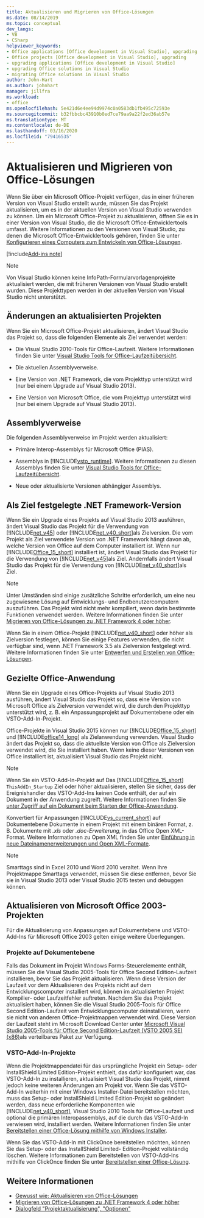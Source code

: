 ```yaml
---
title: Aktualisieren und Migrieren von Office-Lösungen
ms.date: 08/14/2019
ms.topic: conceptual
dev_langs:
- VB
- CSharp
helpviewer_keywords:
- Office applications [Office development in Visual Studio], upgrading
- Office projects [Office development in Visual Studio], upgrading
- upgrading applications [Office development in Visual Studio]
- upgrading Office solutions in Visual Studio
- migrating Office solutions in Visual Studio
author: John-Hart
ms.author: johnhart
manager: jillfra
ms.workload:
- office
ms.openlocfilehash: 5e421d6e4ee94d9974c0a0583db1fb495c72593e
ms.sourcegitcommit: b32fbbcbc43910b0ed7ce79aa9a22f2ed36ab57e
ms.translationtype: MT
ms.contentlocale: de-DE
ms.lasthandoff: 03/16/2020
ms.locfileid: "79416535"
---
```

# <a name="upgrade-and-migrate-office-solutions"></a>Aktualisieren und Migrieren von Office-Lösungen
  Wenn Sie über ein Microsoft Office-Projekt verfügen, das in einer früheren Version von Visual Studio erstellt wurde, müssen Sie das Projekt aktualisieren, um es in der aktuellen Version von Visual Studio verwenden zu können. Um ein Microsoft Office-Projekt zu aktualisieren, öffnen Sie es in einer Version von Visual Studio, die die Microsoft Office-Entwicklertools umfasst. Weitere Informationen zu den Versionen von Visual Studio, zu denen die Microsoft Office-Entwicklertools gehören, finden Sie unter [Konfigurieren eines Computers zum Entwickeln von Office-Lösungen](../vsto/configuring-a-computer-to-develop-office-solutions.md).

[!include[Add-ins note](includes/addinsnote.md)]

> [!NOTE]
> Von Visual Studio können keine InfoPath-Formularvorlagenprojekte aktualisiert werden, die mit früheren Versionen von Visual Studio erstellt wurden. Diese Projekttypen werden in der aktuellen Version von Visual Studio nicht unterstützt.

## <a name="changes-to-upgraded-projects"></a>Änderungen an aktualisierten Projekten
 Wenn Sie ein Microsoft Office-Projekt aktualisieren, ändert Visual Studio das Projekt so, dass die folgenden Elemente als Ziel verwendet werden:

- Die Visual Studio 2010-Tools für Office-Laufzeit. Weitere Informationen finden Sie unter [Visual Studio Tools for Office-Laufzeitübersicht](../vsto/visual-studio-tools-for-office-runtime-overview.md).

- Die aktuellen Assemblyverweise.

- Eine Version von .NET Framework, die vom Projekttyp unterstützt wird (nur bei einem Upgrade auf Visual Studio 2013).

- Eine Version von Microsoft Office, die vom Projekttyp unterstützt wird (nur bei einem Upgrade auf Visual Studio 2013).

## <a name="assembly-references"></a>Assemblyverweise
 Die folgenden Assemblyverweise im Projekt werden aktualisiert:

- Primäre Interop-Assemblys für Microsoft Office (PIAS).

- Assemblys in [!INCLUDE[vsto_runtime](../vsto/includes/vsto-runtime-md.md)]. Weitere Informationen zu diesen Assemblys finden Sie unter [Visual Studio Tools for Office-Laufzeitübersicht](../vsto/visual-studio-tools-for-office-runtime-overview.md).

- Neue oder aktualisierte Versionen abhängiger Assemblys.

## <a name="targeted-net-framework"></a>Als Ziel festgelegte .NET Framework-Version
 Wenn Sie ein Upgrade eines Projekts auf Visual Studio 2013 ausführen, ändert Visual Studio das Projekt für die Verwendung von [!INCLUDE[net_v45](../vsto/includes/net-v45-md.md)] oder [!INCLUDE[net_v40_short](../sharepoint/includes/net-v40-short-md.md)]als Zielversion. Die vom Projekt als Ziel verwendete Version von .NET Framework hängt davon ab, welche Version von Office auf dem Computer installiert ist. Wenn nur [!INCLUDE[Office_15_short](../vsto/includes/office-15-short-md.md)] installiert ist, ändert Visual Studio das Projekt für die Verwendung von [!INCLUDE[net_v45](../vsto/includes/net-v45-md.md)]als Ziel. Andernfalls ändert Visual Studio das Projekt für die Verwendung von [!INCLUDE[net_v40_short](../sharepoint/includes/net-v40-short-md.md)]als Ziel.

> [!NOTE]
> Unter Umständen sind einige zusätzliche Schritte erforderlich, um eine neu zugewiesene Lösung auf Entwicklungs- und Endbenutzercomputern auszuführen. Das Projekt wird nicht mehr kompiliert, wenn darin bestimmte Funktionen verwendet werden. Weitere Informationen finden Sie unter [Migrieren von Office-Lösungen zu .NET Framework 4 oder höher](../vsto/migrating-office-solutions-to-the-dotnet-framework-4-or-later.md).

 Wenn Sie in einem Office-Projekt [!INCLUDE[net_v40_short](../sharepoint/includes/net-v40-short-md.md)] oder höher als Zielversion festlegen, können Sie einige Features verwenden, die nicht verfügbar sind, wenn .NET Framework 3.5 als Zielversion festgelegt wird. Weitere Informationen finden Sie unter [Entwerfen und Erstellen von Office-Lösungen](../vsto/designing-and-creating-office-solutions.md).

## <a name="targeted-office-application"></a>Gezielte Office-Anwendung
 Wenn Sie ein Upgrade eines Office-Projekts auf Visual Studio 2013 ausführen, ändert Visual Studio das Projekt so, dass eine Version von Microsoft Office als Zielversion verwendet wird, die durch den Projekttyp unterstützt wird, z. B. ein Anpassungsprojekt auf Dokumentebene oder ein VSTO-Add-In-Projekt.

 Office-Projekte in Visual Studio 2015 können nur [!INCLUDE[Office_15_short](../vsto/includes/office-15-short-md.md)] und [!INCLUDE[office14_long](../vsto/includes/office14-long-md.md)] als Zielanwendung verwenden. Visual Studio ändert das Projekt so, dass die aktuellste Version von Office als Zielversion verwendet wird, die Sie installiert haben. Wenn keine dieser Versionen von Office installiert ist, aktualisiert Visual Studio das Projekt nicht.

> [!NOTE]
> Wenn Sie ein VSTO-Add-In-Projekt auf Das [!INCLUDE[Office_15_short](../vsto/includes/office-15-short-md.md)] `ThisAddIn_Startup` Ziel oder höher aktualisieren, stellen Sie sicher, dass der Ereignishandler des VSTO-Add-Ins keinen Code enthält, der auf ein Dokument in der Anwendung zugreift. Weitere Informationen finden Sie [unter Zugriff auf ein Dokument beim Starten der Office-Anwendung](../vsto/programming-vsto-add-ins.md#AccessingDocuments).

 Konvertiert für Anpassungen [!INCLUDE[vs_current_short](../sharepoint/includes/vs-current-short-md.md)] auf Dokumentebene Dokumente in einem Projekt mit einem binären Format, z. B. Dokumente mit *.xls* oder *.doc-Erweiterung,* in das Office Open XML-Format. Weitere Informationen zu Open XML finden Sie unter [Einführung in neue Dateinamenerweiterungen und Open XML-Formate](https://support.office.com/en-nz/article/Introduction-to-new-file-name-extensions-eca81dcb-5626-4e5b-8362-524d13ae4ec1).

> [!NOTE]
> Smarttags sind in Excel 2010 und Word 2010 veraltet. Wenn Ihre Projektmappe Smarttags verwendet, müssen Sie diese entfernen, bevor Sie sie in Visual Studio 2013 oder Visual Studio 2015 testen und debuggen können.

## <a name="upgrade-microsoft-office-2003-projects"></a>Aktualisieren von Microsoft Office 2003-Projekten
 Für die Aktualisierung von Anpassungen auf Dokumentebene und VSTO-Add-Ins für Microsoft Office 2003 gelten einige weitere Überlegungen.

### <a name="document-level-projects"></a>Projekte auf Dokumentebene
 Falls das Dokument im Projekt Windows Forms-Steuerelemente enthält, müssen Sie die Visual Studio 2005-Tools für Office Second Edition-Laufzeit installieren, bevor Sie das Projekt aktualisieren. Wenn diese Version der Laufzeit vor dem Aktualisieren des Projekts nicht auf dem Entwicklungscomputer installiert wird, können im aktualisierten Projekt Kompilier- oder Laufzeitfehler auftreten. Nachdem Sie das Projekt aktualisiert haben, können Sie die Visual Studio 2005-Tools für Office Second Edition-Laufzeit vom Entwicklungscomputer deinstallieren, wenn sie nicht von anderen Office-Projektmappen verwendet wird. Diese Version der Laufzeit steht im Microsoft Download Center unter [Microsoft Visual Studio 2005-Tools für Office Second Edition-Laufzeit (VSTO 2005 SE) (x86)](https://www.microsoft.com/download/details.aspx?id=2392)als verteilbares Paket zur Verfügung.

### <a name="vsto-add-in-projects"></a>VSTO-Add-In-Projekte
 Wenn die Projektmappendatei für das ursprüngliche Projekt ein Setup- oder InstallShield Limited Edition-Projekt enthielt, das dafür konfiguriert war, das VSTO-Add-In zu installieren, aktualisiert Visual Studio das Projekt, nimmt jedoch keine weiteren Änderungen am Projekt vor. Wenn Sie das VSTO-Add-In weiterhin mit einer Windows Installer-Datei bereitstellen möchten, muss das Setup- oder InstallShield Limited Edition-Projekt so geändert werden, dass neue erforderliche Komponenten wie [!INCLUDE[net_v40_short](../sharepoint/includes/net-v40-short-md.md)], Visual Studio 2010 Tools für Office-Laufzeit und optional die primären Interopassemblys, auf die durch das VSTO-Add-In verwiesen wird, installiert werden. Weitere Informationen finden Sie unter [Bereitstellen einer Office-Lösung mithilfe von Windows Installer](../vsto/deploying-a-vsto-solution-by-using-windows-installer.md).

 Wenn Sie das VSTO-Add-In mit ClickOnce bereitstellen möchten, können Sie das Setup- oder das InstallShield Limited- Edition-Projekt vollständig löschen. Weitere Informationen zum Bereitstellen von VSTO-Add-Ins mithilfe von ClickOnce finden Sie unter [Bereitstellen einer Office-Lösung](../vsto/deploying-an-office-solution.md).

## <a name="see-also"></a>Weitere Informationen
- [Gewusst wie: Aktualisieren von Office-Lösungen](https://msdn.microsoft.com/a269e539-b717-4680-a568-2152b070347e)
- [Migrieren von Office-Lösungen zu .NET Framework 4 oder höher](../vsto/migrating-office-solutions-to-the-dotnet-framework-4-or-later.md)
- [Dialogfeld "Projektaktualisierung", "Optionen"](../vsto/project-upgrade-options-dialog-box.md)
